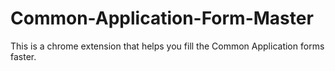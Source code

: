 Common-Application-Form-Master
==============================

This is a chrome extension that helps you fill the Common Application forms faster.
